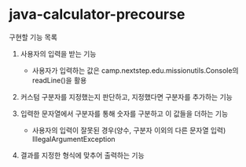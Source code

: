 # java-calculator-precourse

구현할 기능 목록
1. 사용자의 입력을 받는 기능
   - 사용자가 입력하는 값은 camp.nextstep.edu.missionutils.Console의 readLine()을 활용

2. 커스텀 구분자를 지정했는지 판단하고, 지정했다면 구분자를 추가하는 기능

3. 입력한 문자열에서 구분자를 통해 숫자를 구분하고 이 값들을 더하는 기능
   - 사용자의 입력이 잘못된 경우(양수, 구분자 이외의 다른 문자열 입력) IllegalArgumentException

4. 결과를 지정한 형식에 맞추어 출력하는 기능